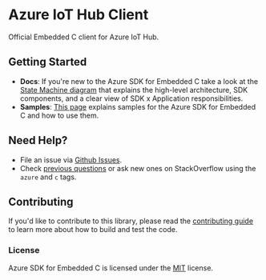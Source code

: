 # Azure IoT Hub Client

Official Embedded C client for Azure IoT Hub.

## Getting Started

- **Docs**: If you're new to the Azure SDK for Embedded C take a look at the [State Machine diagram](./mqtt_state_machine.md#iot-hub) that explains the high-level architecture, SDK components, and a clear view of SDK x Application responsibilities.
- **Samples**: [This page](https://github.com/Azure/azure-sdk-for-c/blob/master/sdk/samples/iot/) explains samples for the Azure SDK for Embedded C and how to use them.

## Need Help?

- File an issue via [Github Issues](https://github.com/Azure/azure-sdk-for-c/issues/new/choose).
- Check [previous questions](https://stackoverflow.com/questions/tagged/azure+c) or ask new ones on StackOverflow using
  the `azure` and `c` tags.

## Contributing

If you'd like to contribute to this library, please read the [contributing guide][azure_sdk_for_c_contributing] to learn more about how to build and test the code.

### License

Azure SDK for Embedded C is licensed under the [MIT][azure_sdk_for_c_license] license.

<!-- LINKS -->
[azure_sdk_for_c_contributing]: ../../../CONTRIBUTING.md
[azure_sdk_for_c_license]: https://github.com/Azure/azure-sdk-for-c/blob/master/LICENSE
